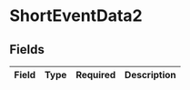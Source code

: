 # ShortEventData2


## Fields

| Field       | Type        | Required    | Description |
| ----------- | ----------- | ----------- | ----------- |